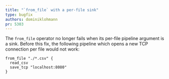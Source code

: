 ```yaml
---
title: "`from_file` with a per-file sink"
type: bugfix
authors: dominiklohmann
pr: 5303
---
```


The `from_file` operator no longer fails when its per-file pipeline argument is
a sink. Before this fix, the following pipeline which opens a new TCP connection
per file would not work:

```tql
from_file "./*.csv" {
  read_csv
  save_tcp "localhost:8080"
}
```
